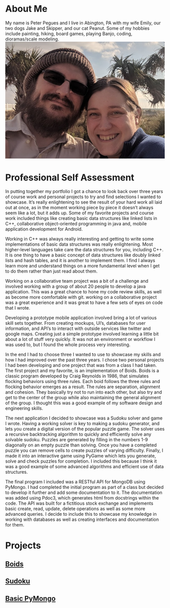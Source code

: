 # About Me
My name is Peter Pegues and I live in Abington, PA with my wife Emily, our two dogs Jake and Skipper, and our cat Peanut. 
Some of my hobbies include painting, hiking, board games, playing Banjo, coding, dioramas/scale modeling.
![picture of me](./profilePicture.png)
# Professional Self Assessment
In putting together my portfolio I got a chance to look back over three years of course work and personal projects to try and find selections I wanted to showcase. It’s really enlightening to see the result of your hard work all laid out at once, as in the moment working piece by piece it doesn’t always seem like a lot, but it adds up. Some of my favorite projects and course work included things like creating basic data structures like linked lists in C++, collaborative object-oriented programming in java and, mobile application development for Android. 

Working in C++ was always really interesting and getting to write some implementations of basic data structures was really enlightening. Most higher-level languages take care the data structures for you, including C++. It is one thing to have a basic concept of data structures like doubly linked lists and hash tables, and it is another to implement them. I find I always learn more and understand things on a more fundamental level when I get to do them rather than just read about them. 

Working on a collaborative team project was a bit of a challenge and involved working with a group of about 20 people to develop a java application. This was a great chance to hone my code review skills, as well as become more comfortable with git. working on a collaborative project was a great experience and it was great to have a few sets of eyes on code that I wrote.

Developing a prototype mobile application involved bring a lot of various skill sets together. From creating mockups, UI’s, databases for user information, and API’s to interact with outside services like twitter and google maps. Creating just a simple prototype involved learning a little bit about a lot of stuff very quickly. It was not an environment or workflow I was used to, but I found the whole process very interesting.

 In the end I had to choose three I wanted to use to showcase my skills and how I had improved over the past three years. I chose two personal projects I had been developing and one project that was from a class I had taken. The first project and my favorite, is an implementation of Boids. Boids is a classic program developed by Craig Reynolds in 1986, that simulates flocking behaviors using three rules. Each boid follows the three rules and flocking behavior emerges as a result. The rules are separation, alignment and cohesion. They basically try not to run into each other, but also try and get to the center of the group while also maintaining the general alignment of the group. I thought this was a good example of my software design and engineering skills. 

The next application I decided to showcase was a Sudoku solver and game I wrote. Having a working solver is key to making a sudoku generator, and lets you create a digital version of the popular puzzle game. The solver uses a recursive backtracking algorithm to quickly and efficiently solve any solvable sudoku. Puzzles are generated by filling in the numbers 1-9 diagonally on an empty puzzle than solving. Once you have a completed puzzle you can remove cells to create puzzles of varying difficulty. Finally, I made it into an interactive game using PyGame which lets you generate, solve and check puzzles for completion. I included this because I think it was a good example of some advanced algorithms and efficient use of data structures.

The final program I included was a RESTful API for MongoDB using PyMongo. I had completed the initial program as part of a class but decided to develop it further and add some documentation to it. The documentation was added using Pdoc3, which generates html from docstrings within the code. The API was built for a fictitious stock exchange and implements basic create, read, update, delete operations as well as some more advanced queries. I decide to include this to showcase my knowledge in working with databases as well as creating interfaces and documentation for them.

# Projects

## [Boids](/projects/boids/boids)

## [Sudoku](/projects/sudoku/sudoku)

## [Basic PyMongo](/projects/pyMongo/pyMongo)
